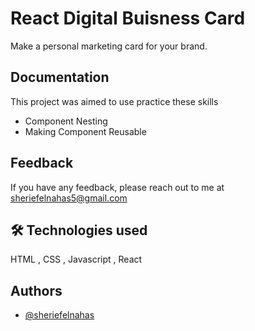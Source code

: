 # React Digital Buisness Card


Make a personal marketing card for your brand.



## Documentation

This project was aimed to use practice these skills
- Component Nesting
- Making Component Reusable





## Feedback

If you have any feedback, please reach out to me at sheriefelnahas5@gmail.com


## 🛠 Technologies used
HTML , CSS , Javascript , React


## Authors

- [@sheriefelnahas](https://github.com/SheriefElnahas)

